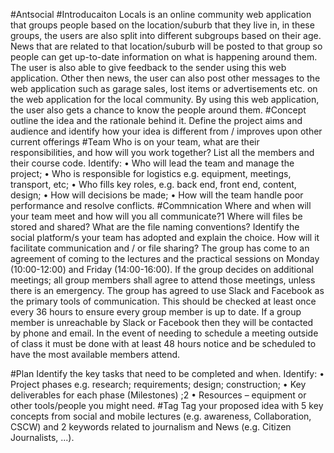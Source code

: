 #Antsocial
#Introducaiton
Locals is an online community web application that groups people based on the location/suburb that they live in, in these groups, the users are also split into different subgroups based on their age. News that are related to that location/suburb will be posted to that group so people can get up-to-date information on what is happening around them. The user is also able to give feedback to the sender using this web application. Other then news, the user can also post other messages to the web application such as garage sales, lost items or advertisements etc. on the web application for the local community. By using this web application, the user also gets a chance to know the people around them.
#Concept
 outline the idea and the rationale behind it. Define the project aims and audience and
identify how your idea is different from / improves upon other current offerings
#Team
Who is on your team, what are their responsibilities, and how will you work together? List all
the members and their course code. Identify:
• Who will lead the team and manage the project;
• Who is responsible for logistics e.g. equipment, meetings, transport, etc;
• Who fills key roles, e.g. back end, front end, content, design;
• How will decisions be made;
• How will the team handle poor performance and resolve conflicts.
#Commnication
Where and when will your team meet and how will you all communicate?1
Where will files be stored and shared? What are the file naming conventions?
Identify the social platform/s your team has adopted and explain the choice. How will it facilitate
communication and / or file sharing?
The group has come to an agreement of coming to the lectures and the practical sessions on Monday (10:00-12:00) and Friday (14:00-16:00). If the group decides on additional meetings; all group members shall agree to attend those meetings, unless there is an emergency. The group has agreed to use Slack and Facebook as the primary tools of communication. This should be checked at least once every 36 hours to ensure every group member is up to date. If a group member is unreachable by Slack or Facebook then they will be contacted by phone and email. In the event of needing to schedule a meeting outside of class it must be done with at least 48 hours notice and be scheduled to have the most available members attend.

#Plan
 Identify the key tasks that need to be completed and when. Identify:
• Project phases e.g. research; requirements; design; construction;
• Key deliverables for each phase (Milestones) ;2
• Resources – equipment or other tools/people you might need. 
#Tag
 Tag your proposed idea with 5 key concepts from social and mobile lectures (e.g.
awareness, Collaboration, CSCW) and 2 keywords related to journalism and News (e.g. Citizen
Journalists, ...).
